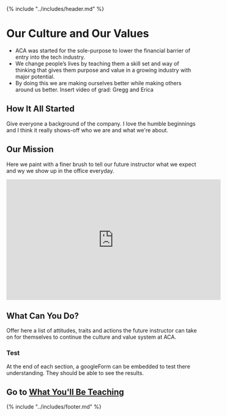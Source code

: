 {% include "../includes/header.md" %}

# Our Culture and Our Values

* ACA was started for the sole-purpose to lower the financial barrier of entry into the tech industry.
* We change people’s lives by teaching them a skill set and way of thinking that gives them purpose and value in a growing industry with major potential.
* By doing this we are making ourselves better while making others around us better. 
Insert video of grad: Gregg and Erica


## How It All Started

Give everyone a background of the company. I love the humble beginnings and I think it really shows-off who we are and what we're about.

## Our Mission

Here we paint with a finer brush to tell our future instructor what we expect and wy we show up in the office everyday.

<iframe width="560" height="315" src="https://www.youtube.com/embed/XQu8TTBmGhA" frameborder="0" allow="autoplay; encrypted-media" allowfullscreen></iframe>

## What Can You Do?

Offer here a list of attitudes, traits and actions the future instructor can take on for themselves to continue the culture and value system at ACA.

### Test

At the end of each section, a googleForm can be embedded to test there understanding. They should be able to see the results.

## Go to [What You'll Be Teaching](../whatYouTeach/01DayClass.md)

{% include "../includes/footer.md" %}
